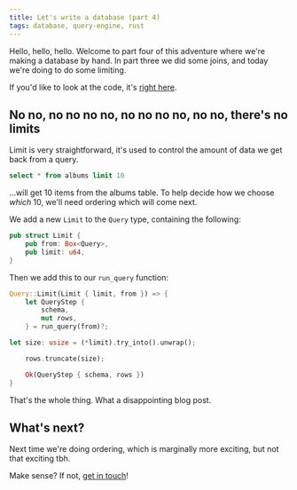 ```yaml
---
title: Let's write a database (part 4) 
tags: database, query-engine, rust 
---
```


Hello, hello, hello. Welcome to part four of this adventure where we're making a database by hand. In part three we did some joins, and today we're doing to do some limiting. 

If you'd like to look at the code, it's [right here](https://github.com/danieljharvey/lets-build-a-database).

## No no, no no no no, no no no no, no no, there's no limits

Limit is very straightforward, it's used to control the amount of data we get back from a query.

```sql
select * from albums limit 10
```

...will get 10 items from the albums table. To help decide how we choose _which_ 10, we'll need ordering which will come next. 

We add a new `Limit` to the `Query` type, containing the following:

```rust
pub struct Limit {
    pub from: Box<Query>,
    pub limit: u64,
}
```

Then we add this to our `run_query` function:

```rust
Query::Limit(Limit { limit, from }) => {
    let QueryStep {
        schema,
        mut rows,
    } = run_query(from)?;

let size: usize = (*limit).try_into().unwrap();

    rows.truncate(size);

    Ok(QueryStep { schema, rows })
}
```

That's the whole thing. What a disappointing blog post.

## What's next?

Next time we're doing ordering, which is marginally more exciting, but not that exciting tbh.

Make sense? If not, [get in touch](/contact.html)!

